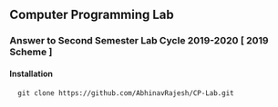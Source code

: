 ## Computer Programming Lab 
### Answer to Second Semester Lab Cycle 2019-2020 [ 2019 Scheme ]

#### Installation
```shell
  git clone https://github.com/AbhinavRajesh/CP-Lab.git
```
